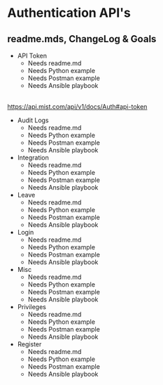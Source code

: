 # Authentication API's #
## readme.mds, ChangeLog & Goals ##

* API Token
    * Needs readme.md
    * Needs Python example
    * Needs Postman example
    * Needs Ansible playbook
    <br>
https://api.mist.com/api/v1/docs/Auth#api-token

* Audit Logs
    * Needs readme.md
    * Needs Python example
    * Needs Postman example
    * Needs Ansible playbook
* Integration
    * Needs readme.md
    * Needs Python example
    * Needs Postman example
    * Needs Ansible playbook
* Leave
    * Needs readme.md
    * Needs Python example
    * Needs Postman example
    * Needs Ansible playbook
* Login
    * Needs readme.md
    * Needs Python example
    * Needs Postman example
    * Needs Ansible playbook
* Misc
    * Needs readme.md
    * Needs Python example
    * Needs Postman example
    * Needs Ansible playbook
* Privileges
    * Needs readme.md
    * Needs Python example
    * Needs Postman example
    * Needs Ansible playbook
* Register
    * Needs readme.md
    * Needs Python example
    * Needs Postman example
    * Needs Ansible playbook
